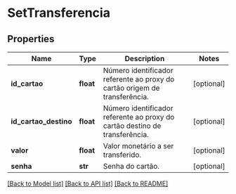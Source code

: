# SetTransferencia

## Properties
Name | Type | Description | Notes
------------ | ------------- | ------------- | -------------
**id_cartao** | **float** | Número identificador referente ao proxy do cartão origem de transferência. | [optional] 
**id_cartao_destino** | **float** | Número identificador referente ao proxy do cartão destino de transferência. | [optional] 
**valor** | **float** | Valor monetário a ser transferido. | [optional] 
**senha** | **str** | Senha do cartão. | [optional] 

[[Back to Model list]](../README.md#documentation-for-models) [[Back to API list]](../README.md#documentation-for-api-endpoints) [[Back to README]](../README.md)


